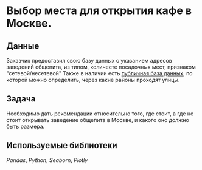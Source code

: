 # Выбор места для открытия кафе в Москве.


## Данные

Заказчик предоставил свою базу данных с указанием адресов заведений общепита, из типом, количесте посадочных мест, признаком "сетевой/несетевой"
Также в наличии есть [публичная база данных](https://data.mos.ru/opendata/7710881420-obshchestvennoe-pitanie-v-moskve), по которой можно определить, через какие районы проходят улицы.

## Задача

Необходимо дать рекомендации относительно того, где стоит, а где не стоит открывать заведение общепита в Москве, и какого оно должно быть размера.

## Используемые библиотеки
*Pandas*, *Python*, *Seaborn*, *Plotly*